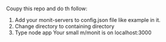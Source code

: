 Coupy this repo and do th follow:
1. Add your monit-servers to config.json file like example in it.
2. Change directory to containing directory
3. Type node app
Your small m/monit is on localhost:3000